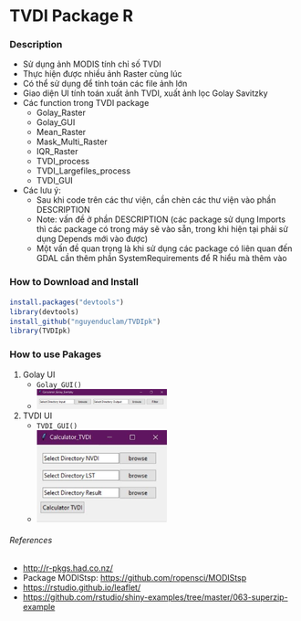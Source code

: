 # TVDI Package R

### Description
- Sử dụng ảnh MODIS tính chỉ số TVDI
- Thực hiện được nhiều ảnh Raster cùng lúc
- Có thể sử dụng để tính toán các file ảnh lớn
- Giao diện UI tính toán xuất ảnh TVDI, xuất ảnh lọc Golay Savitzky
- Các function trong TVDI package
    - Golay_Raster
    - Golay_GUI
    - Mean_Raster
    - Mask_Multi_Raster
    - IQR_Raster
    - TVDI_process
    - TVDI_Largefiles_process
    - TVDI_GUI
- Các lưu ý:
    - Sau khi code trên các thư viện, cần chèn các thư viện vào phần DESCRIPTION
    - Note: vấn đề ở phần DESCRIPTION (các package sử dụng Imports thì các package có trong máy sẽ vào sẵn, trong khi hiện tại phải sử dụng Depends mới vào được)
    - Một vấn đề quan trọng là khi sử dụng các package có liên quan đến GDAL cần thêm phần SystemRequirements để R hiểu mà thêm vào

### How to Download and Install
``` r
install.packages("devtools")
library(devtools)
install_github("nguyenduclam/TVDIpk")
library(TVDIpk)
```

### How to use Pakages
1. Golay UI
    + `Golay_GUI()`
    + <img src="Golay_GUI.jpg" width="50%">
2. TVDI UI
    + `TVDI_GUI()`
    + <img src="TVDI_GUI.jpg" width="50%">

###### References
- http://r-pkgs.had.co.nz/
- Package MODIStsp: https://github.com/ropensci/MODIStsp
- https://rstudio.github.io/leaflet/
- https://github.com/rstudio/shiny-examples/tree/master/063-superzip-example